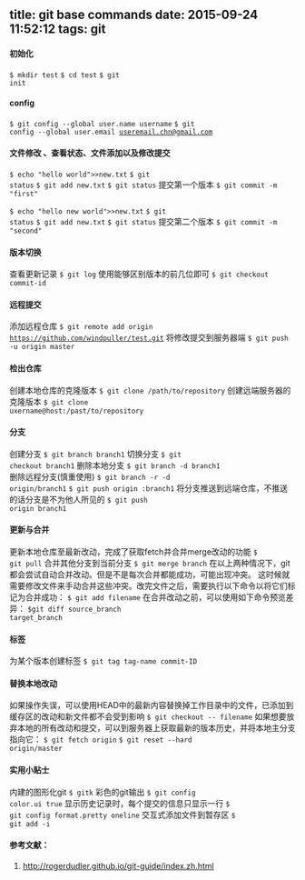 title: git base commands
date: 2015-09-24 11:52:12
tags: git
---
#### 初始化
<code>$ mkdir test</code>
<code>$ cd test</code>
<code>$ git init</code>

#### config
<code>$ git config --global user.name username</code>
<code>$ git config --global user.email useremail.chn@gmail.com</code>

#### 文件修改 、查看状态、文件添加以及修改提交
<code>$ echo "hello world">>new.txt</code>
<code>$ git status</code>
<code>$ git add new.txt</code>
<code>$ git status</code>
提交第一个版本
<code>$ git commit -m "first"</code> 

<code>$ echo "hello new world">>new.txt</code>
<code>$ git status</code>
<code>$ git add new.txt</code>
<code>$ git status</code>
提交第二个版本
<code>$ git commit -m "second"</code>

#### 版本切换
查看更新记录
<code>$ git log</code>
使用能够区别版本的前几位即可
<code>$ git checkout commit-id</code>

#### 远程提交
添加远程仓库
<code>$ git remote add origin https://github.com/windpuller/test.git</code>
将修改提交到服务器端
<code>$ git push -u origin master</code>

#### 检出仓库
创建本地仓库的克隆版本
<code>$ git clone /path/to/repository</code>
创建远端服务器的克隆版本
<code>$ git clone uxername@host:/past/to/repository</code>

#### 分支
创建分支
<code>$ git branch branch1</code>
切换分支
<code>$ git checkout branch1</code>
删除本地分支
<code>$ git branch -d branch1 </code>
删除远程分支(慎重使用)
<code>$ git branch -r -d origin/branch1</code>
<code>$ git push origin :branch1</code>
将分支推送到远端仓库，不推送的话分支是不为他人所见的
<code>$ git push origin branch1</code>


#### 更新与合并
更新本地仓库至最新改动，完成了获取fetch并合并merge改动的功能
<code>$ git pull</code>
合并其他分支到当前分支
<code>$ git merge branch</code>
在以上两种情况下，git都会尝试自动合并改动。但是不是每次合并都能成功，可能出现冲突。
这时候就需要修改文件来手动合并这些冲突。改完文件之后，需要执行以下命令以将它们标记为合并成功：
<code>$ git add filename</code>
在合并改动之前，可以使用如下命令预览差异：
<code>$git diff source_branch target_branch</code>

#### 标签
为某个版本创建标签
<code>$ git tag tag-name commit-ID</code>

#### 替换本地改动
如果操作失误，可以使用HEAD中的最新内容替换掉工作目录中的文件，已添加到缓存区的改动和新文件都不会受到影响
<code>$ git checkout -- filename</code>
如果想要放弃本地的所有改动和提交，可以到服务器上获取最新的版本历史，并将本地主分支指向它：
<code>$ git fetch origin</code>
<code>$ git reset --hard origin/master</code>

#### 实用小贴士
内建的图形化git
<code>$ gitk</code>
彩色的git输出
<code>$ git config color.ui true</code>
显示历史记录时，每个提交的信息只显示一行
<code>$ git config format.pretty oneline</code>
交互式添加文件到暂存区
<code>$ git add -i</code>
#### 参考文献：
1. http://rogerdudler.github.io/git-guide/index.zh.html